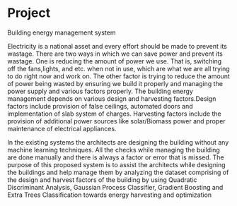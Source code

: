 # Project
Building energy management system

Electricity is a national asset and every effort should be made to
prevent its wastage. There are two ways in which we can save power
and prevent its wastage. One is reducing the amount of power we
use. That is, switching off the fans,lights, and etc. when not in use,
which are what we are all trying to do right now and work on. The
other factor is trying to reduce the amount of power being wasted by
ensuring we build it properly and managing the power supply and
various factors properly. The building energy management depends
on various design and harvesting factors.Design factors include
provision of false ceilings, automated doors and implementation of
slab system of charges. Harvesting factors include the provision of
additional power sources like solar/Biomass power and proper
maintenance of electrical appliances.

In the existing systems the architects are designing the building
without any machine learning techniques. All the checks while
managing the building are done manually and there is always a
factor or error that is missed. The purpose of this proposed system
is to assist the architects while designing the buildings and help
manage them by analyzing the dataset comprising of the design
and harvest factors of the building by using Quadratic
Discriminant Analysis, Gaussian Process Classifier, Gradient
Boosting and Extra Trees Classification towards energy harvesting
and optimization
